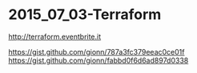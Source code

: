 # 2015_07_03-Terraform
http://terraform.eventbrite.it

https://gist.github.com/gionn/787a3fc379eeac0ce01f
https://gist.github.com/gionn/fabbd0f6d6ad897d0338
